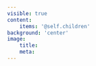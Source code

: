 ```yaml
---
visible: true
content:
    items: '@self.children'
background: 'center'
image:
    title:
    meta:
---
```

